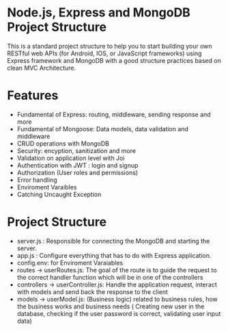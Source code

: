 # Node.js, Express and MongoDB Project Structure 
This is a standard project structure to help you to start building your own RESTful web APIs (for Android, IOS, or JavaScript frameworks) using Express framework and MongoDB with a good structure practices based on clean MVC Architecture.


# Features
- Fundamental of Express: routing, middleware, sending response and more
- Fundamental of Mongoose: Data models, data validation and middleware
- CRUD operations with MongoDB
- Security: encyption, sanitization and more
- Validation on application level with Joi
- Authentication with JWT : login and signup
- Authorization (User roles and permissions)
- Error handling
- Enviroment Varaibles
- Catching Uncaught Exception

# Project Structure
- server.js : Responsible for connecting the MongoDB and starting the server.
- app.js : Configure everything that has to do with Express application. 
- config.env: for Enviroment Varaiables
- routes -> userRoutes.js: The goal of the route is to guide the request to the correct handler function which will be in one of the controllers
- controllers -> userController.js: Handle the application request, interact with models and send back the response to the client 
- models -> userModel.js: (Business logic) related to business rules, how the business works and business needs ( Creating new user in the database, checking if the user password is correct, validating user input data)